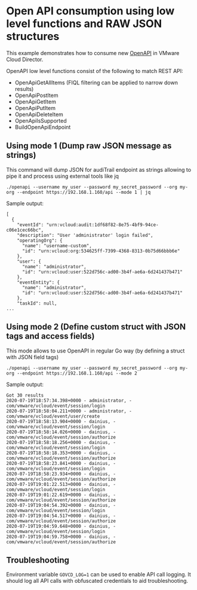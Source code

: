 # Open API consumption using low level functions and RAW JSON structures

This example demonstrates how to consume new [OpenAPI](https://vdc-download.vmware.com/vmwb-repository/dcr-public/71f952e6-c14b-417d-8749-dbb5ff2dd48a/9b26a7c0-0cee-40a2-8c01-2f15472324cf/com.vmware.vmware_cloud_director.openapi_34_0.pdf) in VMware Cloud Director. 

OpenAPI low level functions consist of the following to match REST API:
* OpenApiGetAllItems (FIQL filtering can be applied to narrow down results)
* OpenApiPostItem
* OpenApiGetItem
* OpenApiPutItem
* OpenApiDeleteItem
* OpenApiIsSupported
* BuildOpenApiEndpoint


## Using mode 1 (Dump raw JSON message as strings)
This command will dump JSON for audiTrail endpoint as strings allowing to pipe it and process using
external tools like jq
```
./openapi --username my_user --password my_secret_password --org my-org --endpoint https://192.168.1.160/api --mode 1 | jq
```

Sample output:
```
[
  {
    "eventId": "urn:vcloud:audit:1df68f82-8e75-4bf9-94ce-c06e1cec66bc",
    "description": "User 'administrator' login failed",
    "operatingOrg": {
      "name": "username-custom",
      "id": "urn:vcloud:org:534625ff-7399-4368-8313-0b75d66bbb6e"
    },
    "user": {
      "name": "administrator",
      "id": "urn:vcloud:user:522d756c-ad00-3b4f-ae6a-6d241437b471"
    },
    "eventEntity": {
      "name": "administrator",
      "id": "urn:vcloud:user:522d756c-ad00-3b4f-ae6a-6d241437b471"
    },
    "taskId": null,
...
```

## Using mode 2 (Define custom struct with JSON tags and access fields)
This mode allows to use OpenAPI in regular Go way (by defining a struct with JSON field tags)

```
./openapi --username my_user --password my_secret_password --org my-org --endpoint https://192.168.1.160/api --mode 2
```

Sample output:

```
Got 30 results
2020-07-19T18:57:34.398+0000 - administrator, -com/vmware/vcloud/event/session/login
2020-07-19T18:58:04.211+0000 - administrator, -com/vmware/vcloud/event/user/create
2020-07-19T18:58:13.904+0000 - dainius, -com/vmware/vcloud/event/session/login
2020-07-19T18:58:14.026+0000 - dainius, -com/vmware/vcloud/event/session/authorize
2020-07-19T18:58:18.256+0000 - dainius, -com/vmware/vcloud/event/session/login
2020-07-19T18:58:18.353+0000 - dainius, -com/vmware/vcloud/event/session/authorize
2020-07-19T18:58:23.841+0000 - dainius, -com/vmware/vcloud/event/session/login
2020-07-19T18:58:23.934+0000 - dainius, -com/vmware/vcloud/event/session/authorize
2020-07-19T19:01:22.513+0000 - dainius, -com/vmware/vcloud/event/session/login
2020-07-19T19:01:22.619+0000 - dainius, -com/vmware/vcloud/event/session/authorize
2020-07-19T19:04:54.392+0000 - dainius, -com/vmware/vcloud/event/session/login
2020-07-19T19:04:54.517+0000 - dainius, -com/vmware/vcloud/event/session/authorize
2020-07-19T19:04:59.648+0000 - dainius, -com/vmware/vcloud/event/session/login
2020-07-19T19:04:59.758+0000 - dainius, -com/vmware/vcloud/event/session/authorize
```

## Troubleshooting
Environment variable `GOVCD_LOG=1` can be used to enable API call logging. It should log all API
calls with obfuscated credentials to aid troubleshooting.
